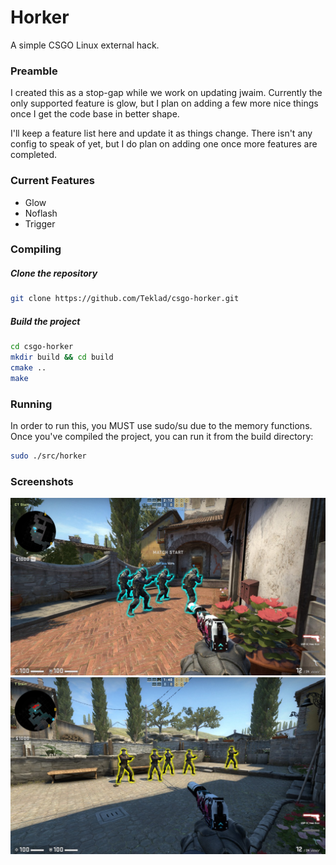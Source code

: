 # Horker
A simple CSGO Linux external hack.

### Preamble
I created this as a stop-gap while we work on updating jwaim.  Currently the only supported feature is glow, but I plan on adding a few more nice things once I get the code base in better shape.

I'll keep a feature list here and update it as things change.  There isn't any config to speak of yet, but I do plan on adding one once more features are completed.

### Current Features
* Glow
* Noflash
* Trigger

### Compiling
##### Clone the repository
```bash
git clone https://github.com/Teklad/csgo-horker.git
```

##### Build the project
```bash
cd csgo-horker
mkdir build && cd build
cmake ..
make
```

### Running
In order to run this, you MUST use sudo/su due to the memory functions.  Once you've compiled the project, you can run it from the build directory:
```bash
sudo ./src/horker
```

### Screenshots
![Screenshot 1](https://github.com/Teklad/resources/blob/master/csgo-horker/glow1.jpg?raw=true "One")
![Screenshot 2](https://github.com/Teklad/resources/blob/master/csgo-horker/glow2.jpg?raw=true "Two")
